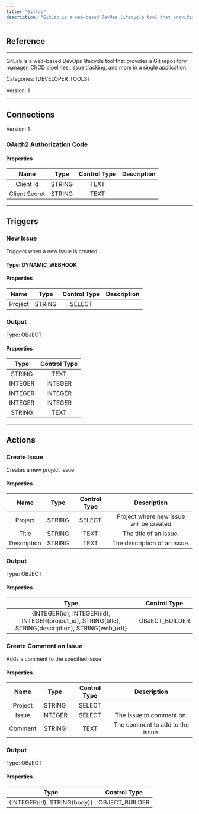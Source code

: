 ```yaml
---
title: "Gitlab"
description: "GitLab is a web-based DevOps lifecycle tool that provides a Git repository manager, CI/CD pipelines, issue tracking, and more in a single application."
---
```

## Reference
<hr />

GitLab is a web-based DevOps lifecycle tool that provides a Git repository manager, CI/CD pipelines, issue tracking, and more in a single application.


Categories: [DEVELOPER_TOOLS]


Version: 1

<hr />



## Connections

Version: 1


### OAuth2 Authorization Code

#### Properties

|      Name      |     Type     |     Control Type     |     Description     |
|:--------------:|:------------:|:--------------------:|:-------------------:|
| Client Id | STRING | TEXT  |  |
| Client Secret | STRING | TEXT  |  |





<hr />



## Triggers


### New Issue
Triggers when a new issue is created.

#### Type: DYNAMIC_WEBHOOK
#### Properties

|      Name      |     Type     |     Control Type     |     Description     |
|:--------------:|:------------:|:--------------------:|:-------------------:|
| Project | STRING | SELECT  |  |


### Output



Type: OBJECT


#### Properties

|     Type     |     Control Type     |
|:------------:|:--------------------:|
| STRING | TEXT  |
| INTEGER | INTEGER  |
| INTEGER | INTEGER  |
| INTEGER | INTEGER  |
| STRING | TEXT  |







<hr />



## Actions


### Create Issue
Creates a new project issue.

#### Properties

|      Name      |     Type     |     Control Type     |     Description     |
|:--------------:|:------------:|:--------------------:|:-------------------:|
| Project | STRING | SELECT  |  Project where new issue will be created  |
| Title | STRING | TEXT  |  The title of an issue.  |
| Description | STRING | TEXT  |  The description of an issue.  |


### Output



Type: OBJECT


#### Properties

|     Type     |     Control Type     |
|:------------:|:--------------------:|
| {INTEGER\(id), INTEGER\(iid), INTEGER\(project_id), STRING\(title), STRING\(description), STRING\(web_url)} | OBJECT_BUILDER  |






### Create Comment on Issue
Adds a comment to the specified issue.

#### Properties

|      Name      |     Type     |     Control Type     |     Description     |
|:--------------:|:------------:|:--------------------:|:-------------------:|
| Project | STRING | SELECT  |  |
| Issue | INTEGER | SELECT  |  The issue to comment on.  |
| Comment | STRING | TEXT  |  The comment to add to the issue.  |


### Output



Type: OBJECT


#### Properties

|     Type     |     Control Type     |
|:------------:|:--------------------:|
| {INTEGER\(id), STRING\(body)} | OBJECT_BUILDER  |






